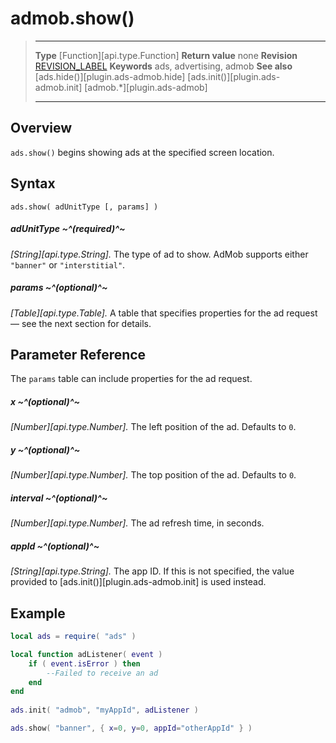 # admob.show()

> --------------------- ------------------------------------------------------------------------------------------
> __Type__              [Function][api.type.Function]
> __Return value__      none
> __Revision__          [REVISION_LABEL](REVISION_URL)
> __Keywords__          ads, advertising, admob
> __See also__          [ads.hide()][plugin.ads-admob.hide]
>								[ads.init()][plugin.ads-admob.init]
>								[admob.*][plugin.ads-admob]
> --------------------- ------------------------------------------------------------------------------------------


## Overview

`ads.show()` begins showing ads at the specified screen location.


## Syntax

	ads.show( adUnitType [, params] )

##### adUnitType ~^(required)^~
_[String][api.type.String]._ The type of ad to show. AdMob supports either `"banner"` or `"interstitial"`.

##### params ~^(optional)^~
_[Table][api.type.Table]._ A table that specifies properties for the ad request — see the next section for details.


## Parameter Reference

The `params` table can include properties for the ad request.

##### x ~^(optional)^~
_[Number][api.type.Number]._ The left position of the ad. Defaults to `0`.

##### y ~^(optional)^~
_[Number][api.type.Number]._ The top position of the ad. Defaults to `0`.

##### interval ~^(optional)^~
_[Number][api.type.Number]._ The ad refresh time, in seconds.

##### appId ~^(optional)^~
_[String][api.type.String]._ The app ID. If this is not specified, the value provided to [ads.init()][plugin.ads-admob.init] is used instead.


## Example

``````lua
local ads = require( "ads" )

local function adListener( event )
	if ( event.isError ) then
		--Failed to receive an ad
	end
end
 
ads.init( "admob", "myAppId", adListener )

ads.show( "banner", { x=0, y=0, appId="otherAppId" } )
``````